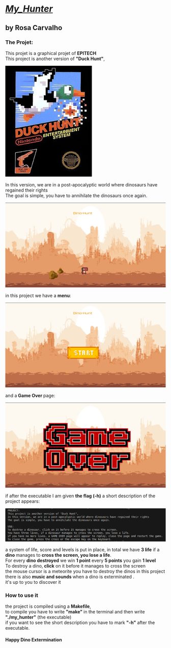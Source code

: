 # <ins><i>My_Hunter</ins></i>
## by Rosa Carvalho

### The Projet:

This projet is a graphical projet of <b>EPITECH</b><br>This project is another version of <b>"Duck Hunt"</b>,<br>

![Dunk_Hunt.png](./assets/Dunk_Hunt.png)

In this version, we are in a post-apocalyptic world where dinosaurs have regained their rights<br>The goal is simple, you have to annihilate the dinosaurs once again.<br>

![Dino_Hunt.png](./assets/Dino_Hunt.png)

in this project we have a <b>menu</b>:

![menu_window.png](./assets/menu_window.png)

and a<b> Game Over </b>page:

![game_over_window.png](./assets/game_over_window.png)

if after the executable I am given <b>the flag (-h)</b> a short description of the project appears:

![flag.png](./assets/flag.png)

a system of life, score and levels is put in place, 
in total we have <b>3 life</b> if a <b>dino </b>manages to <b>cross the screen, you lose a life</b>.<br>For every <b>dino destroyed</b> we win <b>1 point</b> every <b>5 points</b> you gain <b>1 level</b><br>To destroy a dino,<b> click</b> on it before it manages to cross the screen<br>the mouse cursor is a meteorite you have to destroy the dinos
in this project there is also <b>music and sounds </b>when a dino is exterminated .<br>it's up to you to discover it

### How to use it

the project is compiled using a <b>Makefile</b>,<br>to compile you have to write <b>"make" </b>in the terminal and then write <b>"./my_hunter"</b> (the executable)<br>if you want to see the short description you have to mark <b>"-h"</b> after the executable.

#### <a>Happy Dino Extermination</a>

